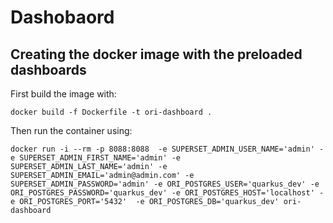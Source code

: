 # Dashobaord

## Creating the docker image with the preloaded dashboards 

First build the image with:
```shell script
docker build -f Dockerfile -t ori-dashboard .
```

Then run the container using:
```shell script
docker run -i --rm -p 8088:8088  -e SUPERSET_ADMIN_USER_NAME='admin' -e SUPERSET_ADMIN_FIRST_NAME='admin' -e SUPERSET_ADMIN_LAST_NAME='admin' -e SUPERSET_ADMIN_EMAIL='admin@admin.com' -e SUPERSET_ADMIN_PASSWORD='admin' -e ORI_POSTGRES_USER='quarkus_dev' -e ORI_POSTGRES_PASSWORD='quarkus_dev' -e ORI_POSTGRES_HOST='localhost' -e ORI_POSTGRES_PORT='5432'  -e ORI_POSTGRES_DB='quarkus_dev' ori-dashboard
```
